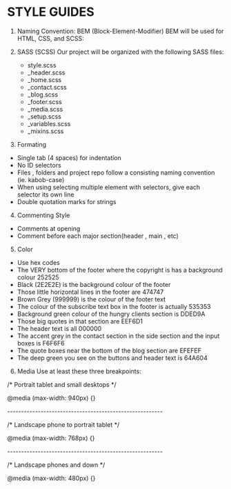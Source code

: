 # STYLE GUIDES

1. Naming Convention: BEM (Block-Element-Modifier)
   BEM will be used for HTML, CSS, and SCSS:

2. SASS (SCSS)
Our project will be organized with the following SASS files:
   <ul>
   <li>style.scss</li>
   <li>_header.scss</li>
   <li>_home.scss</li>
   <li>_contact.scss</li>
   <li>_blog.scss</li>
   <li>_footer.scss</li>
   <li>_media.scss</li>
   <li>_setup.scss</li>
   <li>_variables.scss</li>
   <li>_mixins.scss</li>
   </ul>

3. Formating
 <ul>
 <li>Single tab (4 spaces) for indentation</li>
 <li>No ID selectors</li>
 <li>Files , folders and project repo follow a consisting naming convention (ie. kabob-case)</li>
 <li>When using selecting multiple element with selectors, give each selector its own line</li>
 <li>Double quotation marks for strings</li>
 </ul>

4. Commenting Style
 <ul>
 <li>Comments at opening</li>
 <li>Comment before each major section(header , main , etc)</li>
 </ul>

5. Color
 <ul>
 <li>Use hex codes</li>
 <li> The VERY bottom of the footer where the copyright is has a background colour 252525</li>
 <li>Black (2E2E2E) is the background colour of the footer</li>
 <li>  Those little horizontal lines in the footer are 474747</li>
 <li>Brown Grey (999999) is the colour of the footer text</li>
 <li>The colour of the subscribe text box in the footer is actually 535353</li>
 <li>Background green colour of the hungry clients section is DDED9A</li>
 <li>Those big quotes in that section are EEF6D1</li>
 <li>The header text is all 000000</li>
 <li>The accent grey in the contact section in the side section and the input boxes is F6F6F6</li>
 <li>The quote boxes near the bottom of the blog section are EFEFEF</li>
 <li>The deep green you see on the buttons and header text is 64A604</li>
 </ul>

6. Media
   Use at least these three breakpoints:

<p>/* Portrait tablet and small desktops */ </p> 
<p>@media (max-width: 940px) {}</p>
--------------------------------------------------------
<p>/* Landscape phone to portrait tablet  */ </p> 
<p>@media (max-width: 768px) {}</p>
--------------------------------------------------------
<p>/* Landscape phones and down */ </p>
<p>@media (max-width: 480px) {}</p>
